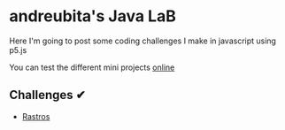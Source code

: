 # andreubita's Java LaB

Here I'm going to post some coding challenges I make in javascript using p5.js

You can test the different mini projects [online](https://andreubita.com/LaB/Java)

## Challenges ✔

- [Rastros](https://github.com/andreubita/LaB/tree/master/Java/Rastros)